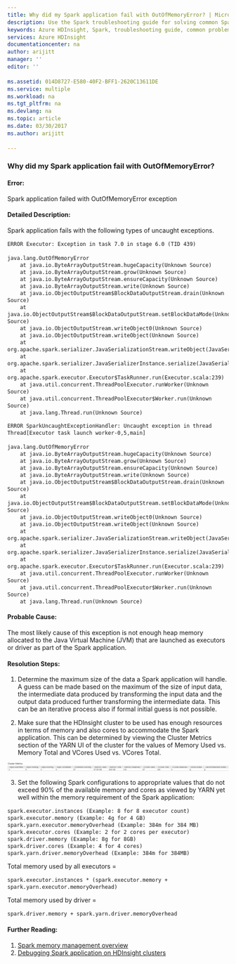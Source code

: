 ```yaml
---
title: Why did my Spark application fail with OutOfMemoryError? | Microsoft Docs
description: Use the Spark troubleshooting guide for solving common Spark problems on Azure HDInsight platform.
keywords: Azure HDInsight, Spark, troubleshooting guide, common problems, application failure, OutOfMemoryError
services: Azure HDInsight
documentationcenter: na
author: arijitt
manager: ''
editor: ''

ms.assetid: 014D8727-E580-40F2-BFF1-2620C13611DE
ms.service: multiple
ms.workload: na
ms.tgt_pltfrm: na
ms.devlang: na
ms.topic: article
ms.date: 03/30/2017
ms.author: arijitt

---
```


### Why did my Spark application fail with OutOfMemoryError?

#### Error:

Spark application failed with OutOfMemoryError exception

#### Detailed Description:
Spark application fails with the following types of uncaught exceptions.  

~~~~
ERROR Executor: Exception in task 7.0 in stage 6.0 (TID 439) 

java.lang.OutOfMemoryError 
    at java.io.ByteArrayOutputStream.hugeCapacity(Unknown Source) 
    at java.io.ByteArrayOutputStream.grow(Unknown Source) 
    at java.io.ByteArrayOutputStream.ensureCapacity(Unknown Source) 
    at java.io.ByteArrayOutputStream.write(Unknown Source) 
    at java.io.ObjectOutputStream$BlockDataOutputStream.drain(Unknown Source) 
    at java.io.ObjectOutputStream$BlockDataOutputStream.setBlockDataMode(Unknown Source) 
    at java.io.ObjectOutputStream.writeObject0(Unknown Source) 
    at java.io.ObjectOutputStream.writeObject(Unknown Source) 
    at org.apache.spark.serializer.JavaSerializationStream.writeObject(JavaSerializer.scala:44) 
    at org.apache.spark.serializer.JavaSerializerInstance.serialize(JavaSerializer.scala:101) 
    at org.apache.spark.executor.Executor$TaskRunner.run(Executor.scala:239) 
    at java.util.concurrent.ThreadPoolExecutor.runWorker(Unknown Source) 
    at java.util.concurrent.ThreadPoolExecutor$Worker.run(Unknown Source) 
    at java.lang.Thread.run(Unknown Source) 
~~~~

~~~~
ERROR SparkUncaughtExceptionHandler: Uncaught exception in thread Thread[Executor task launch worker-0,5,main] 

java.lang.OutOfMemoryError 
    at java.io.ByteArrayOutputStream.hugeCapacity(Unknown Source) 
    at java.io.ByteArrayOutputStream.grow(Unknown Source) 
    at java.io.ByteArrayOutputStream.ensureCapacity(Unknown Source) 
    at java.io.ByteArrayOutputStream.write(Unknown Source) 
    at java.io.ObjectOutputStream$BlockDataOutputStream.drain(Unknown Source) 
    at java.io.ObjectOutputStream$BlockDataOutputStream.setBlockDataMode(Unknown Source) 
    at java.io.ObjectOutputStream.writeObject0(Unknown Source) 
    at java.io.ObjectOutputStream.writeObject(Unknown Source) 
    at org.apache.spark.serializer.JavaSerializationStream.writeObject(JavaSerializer.scala:44) 
    at org.apache.spark.serializer.JavaSerializerInstance.serialize(JavaSerializer.scala:101) 
    at org.apache.spark.executor.Executor$TaskRunner.run(Executor.scala:239) 
    at java.util.concurrent.ThreadPoolExecutor.runWorker(Unknown Source) 
    at java.util.concurrent.ThreadPoolExecutor$Worker.run(Unknown Source) 
    at java.lang.Thread.run(Unknown Source) 
~~~~

#### Probable Cause:

The most likely cause of this exception is not enough heap memory allocated to the Java Virtual Machine (JVM) that are launched as executors or driver as part of the Spark application. 

#### Resolution Steps:

1. Determine the maximum size of the data a Spark application will handle. A guess can be made based on the maximum of the size of input data, the intermediate data produced by transforming the input data and the output data produced further transforming the intermediate data. This can be an iterative process also if formal initial guess is not possible. 

2. Make sure that the HDInsight cluster to be used has enough resources in terms of memory and also cores to accommodate the Spark application. This can be determined by viewing the Cluster Metrics section of the YARN UI of the cluster for the values of Memory Used vs. Memory Total and VCores Used vs. VCores Total.

![Alt text](../media/spark/spark-application-failure-with-outofmemoryerror/yarn-core-memory-view.png)

3. Set the following Spark configurations to appropriate values that do not exceed 90% of the available memory and cores as viewed by YARN yet well within the memory requirement of the Spark application: 

~~~~
spark.executor.instances (Example: 8 for 8 executor count) 
spark.executor.memory (Example: 4g for 4 GB) 
spark.yarn.executor.memoryOverhead (Example: 384m for 384 MB) 
spark.executor.cores (Example: 2 for 2 cores per executor) 
spark.driver.memory (Example: 8g for 8GB) 
spark.driver.cores (Example: 4 for 4 cores)   
spark.yarn.driver.memoryOverhead (Example: 384m for 384MB) 
~~~~

Total memory used by all executors = 
~~~~
spark.executor.instances * (spark.executor.memory + spark.yarn.executor.memoryOverhead) 
~~~~
Total memory used by driver = 
~~~~
spark.driver.memory + spark.yarn.driver.memoryOverhead
~~~~

#### Further Reading:

1. [Spark memory management overview](http://spark.apache.org/docs/latest/tuning.html#memory-management-overview)
2. [Debugging Spark application on HDInsight clusters](https://blogs.msdn.microsoft.com/azuredatalake/2016/12/19/spark-debugging-101/)
